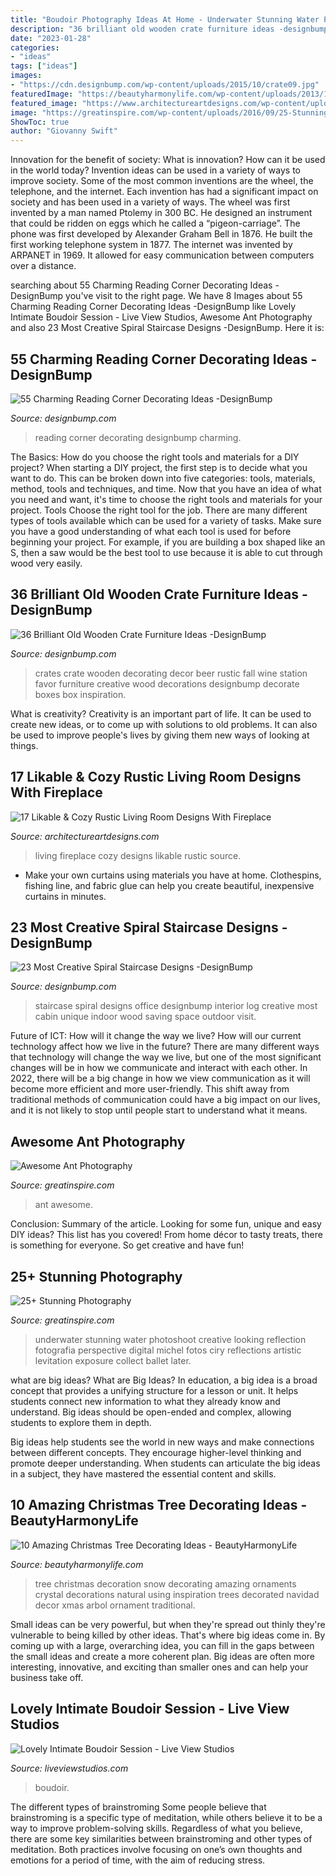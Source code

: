 ```yaml
---
title: "Boudoir Photography Ideas At Home - Underwater Stunning Water Photoshoot Creative Looking Reflection Fotografia Perspective Digital Michel Fotos Ciry Reflections Artistic Levitation Exposure Collect Ballet Later"
description: "36 brilliant old wooden crate furniture ideas -designbump"
date: "2023-01-28"
categories:
- "ideas"
tags: ["ideas"]
images:
- "https://cdn.designbump.com/wp-content/uploads/2015/10/crate09.jpg"
featuredImage: "https://beautyharmonylife.com/wp-content/uploads/2013/11/White-Christmas-Tree-Ornaments.jpg"
featured_image: "https://www.architectureartdesigns.com/wp-content/uploads/2014/12/358-630x454.jpg"
image: "https://greatinspire.com/wp-content/uploads/2016/09/25-Stunning-Photography-17.jpg"
ShowToc: true
author: "Giovanny Swift"
---
```



Innovation for the benefit of society: What is innovation? How can it be used in the world today?
Invention ideas can be used in a variety of ways to improve society. Some of the most common inventions are the wheel, the telephone, and the internet. Each invention has had a significant impact on society and has been used in a variety of ways. The wheel was first invented by a man named Ptolemy in 300 BC. He designed an instrument that could be ridden on eggs which he called a “pigeon-carriage”. The phone was first developed by Alexander Graham Bell in 1876. He built the first working telephone system in 1877. The internet was invented by ARPANET in 1969. It allowed for easy communication between computers over a distance.

	

		
searching about 55 Charming Reading Corner Decorating Ideas -DesignBump you've visit to the right page. We have 8 Images about 55 Charming Reading Corner Decorating Ideas -DesignBump like Lovely Intimate Boudoir Session - Live View Studios, Awesome Ant Photography and also 23 Most Creative Spiral Staircase Designs -DesignBump. Here it is:
		
    
## 55 Charming Reading Corner Decorating Ideas -DesignBump

<img loading=lazy src="https://cdn.designbump.com/wp-content/uploads/2015/11/reading-corner-nook09.jpg" onerror="this.onerror=null;this.src='https://tse2.mm.bing.net/th?id=OIP.4Ae_qFD_PhNIDTuw76pDRwHaLH&amp;pid=15.1';" alt="55 Charming Reading Corner Decorating Ideas -DesignBump">

_Source: designbump.com_

>reading corner decorating designbump charming. 

	

The Basics: How do you choose the right tools and materials for a DIY project?
When starting a DIY project, the first step is to decide what you want to do. This can be broken down into five categories: tools, materials, method, tools and techniques, and time. Now that you have an idea of what you need and want, it's time to choose the right tools and materials for your project.
Tools
Choose the right tool for the job. There are many different types of tools available which can be used for a variety of tasks. Make sure you have a good understanding of what each tool is used for before beginning your project. For example, if you are building a box shaped like an S, then a saw would be the best tool to use because it is able to cut through wood very easily.

    
## 36 Brilliant Old Wooden Crate Furniture Ideas -DesignBump

<img loading=lazy src="https://cdn.designbump.com/wp-content/uploads/2015/10/crate09.jpg" onerror="this.onerror=null;this.src='https://tse2.mm.bing.net/th?id=OIP.ywL7SreYT2_Rk7nFWorIXAHaLH&amp;pid=15.1';" alt="36 Brilliant Old Wooden Crate Furniture Ideas -DesignBump">

_Source: designbump.com_

>crates crate wooden decorating decor beer rustic fall wine station favor furniture creative wood decorations designbump decorate boxes box inspiration. 

	

What is creativity?
Creativity is an important part of life. It can be used to create new ideas, or to come up with solutions to old problems. It can also be used to improve people's lives by giving them new ways of looking at things.

    
## 17 Likable &amp; Cozy Rustic Living Room Designs With Fireplace

<img loading=lazy src="https://www.architectureartdesigns.com/wp-content/uploads/2014/12/358-630x454.jpg" onerror="this.onerror=null;this.src='https://tse1.mm.bing.net/th?id=OIP.NpzuQ2k66tt2gVa6hNiO-wHaFV&amp;pid=15.1';" alt="17 Likable &amp; Cozy Rustic Living Room Designs With Fireplace">

_Source: architectureartdesigns.com_

>living fireplace cozy designs likable rustic source. 

	

- Make your own curtains using materials you have at home. Clothespins, fishing line, and fabric glue can help you create beautiful, inexpensive curtains in minutes.

    
## 23 Most Creative Spiral Staircase Designs -DesignBump

<img loading=lazy src="https://cdn.designbump.com/wp-content/uploads/2015/11/Cool-Space-Saving-Staircase-Designs-5.jpg" onerror="this.onerror=null;this.src='https://tse1.mm.bing.net/th?id=OIP.HqvMp6YrKTvDGY4ZeWZNwwHaLE&amp;pid=15.1';" alt="23 Most Creative Spiral Staircase Designs -DesignBump">

_Source: designbump.com_

>staircase spiral designs office designbump interior log creative most cabin unique indoor wood saving space outdoor visit. 

	

Future of ICT: How will it change the way we live?
How will our current technology affect how we live in the future? 
There are many different ways that technology will change the way we live, but one of the most significant changes will be in how we communicate and interact with each other. In 2022, there will be a big change in how we view communication as it will become more efficient and more user-friendly. This shift away from traditional methods of communication could have a big impact on our lives, and it is not likely to stop until people start to understand what it means.

    
## Awesome Ant Photography

<img loading=lazy src="https://greatinspire.com/wp-content/uploads/2016/09/Awesome-Ant-Photography-14.jpg" onerror="this.onerror=null;this.src='https://tse3.mm.bing.net/th?id=OIP.xejfUHUFT6BtiUvg9geiBwHaKl&amp;pid=15.1';" alt="Awesome Ant Photography">

_Source: greatinspire.com_

>ant awesome. 

	

Conclusion: Summary of the article.
Looking for some fun, unique and easy DIY ideas? This list has you covered! From home décor to tasty treats, there is something for everyone. So get creative and have fun!

    
## 25+ Stunning Photography

<img loading=lazy src="https://greatinspire.com/wp-content/uploads/2016/09/25-Stunning-Photography-17.jpg" onerror="this.onerror=null;this.src='https://tse4.mm.bing.net/th?id=OIP.kBGp6FMUWAL4xiNwexO1JQHaKI&amp;pid=15.1';" alt="25+ Stunning Photography">

_Source: greatinspire.com_

>underwater stunning water photoshoot creative looking reflection fotografia perspective digital michel fotos ciry reflections artistic levitation exposure collect ballet later. 

	

what are big ideas?
What are Big Ideas?
In education, a big idea is a broad concept that provides a unifying structure for a lesson or unit. It helps students connect new information to what they already know and understand. Big ideas should be open-ended and complex, allowing students to explore them in depth.

Big ideas help students see the world in new ways and make connections between different concepts. They encourage higher-level thinking and promote deeper understanding. When students can articulate the big ideas in a subject, they have mastered the essential content and skills.

    
## 10 Amazing Christmas Tree Decorating Ideas - BeautyHarmonyLife

<img loading=lazy src="https://beautyharmonylife.com/wp-content/uploads/2013/11/White-Christmas-Tree-Ornaments.jpg" onerror="this.onerror=null;this.src='https://tse1.mm.bing.net/th?id=OIP.4xflM8bcDAsBigFrIqPCXQHaLH&amp;pid=15.1';" alt="10 Amazing Christmas Tree Decorating Ideas - BeautyHarmonyLife">

_Source: beautyharmonylife.com_

>tree christmas decoration snow decorating amazing ornaments crystal decorations natural using inspiration trees decorated navidad decor xmas arbol ornament traditional. 

	

Small ideas can be very powerful, but when they're spread out thinly they're vulnerable to being killed by other ideas. That's where big ideas come in. By coming up with a large, overarching idea, you can fill in the gaps between the small ideas and create a more coherent plan. Big ideas are often more interesting, innovative, and exciting than smaller ones and can help your business take off.

    
## Lovely Intimate Boudoir Session - Live View Studios

<img loading=lazy src="http://www.liveviewstudios.com/wp-content/uploads/2017/07/Intimate-Boudoir-Session_0021-678x904.jpg" onerror="this.onerror=null;this.src='https://tse1.mm.bing.net/th?id=OIP.QizzMsPuTB9FHcl5Xw9tCwHaJ4&amp;pid=15.1';" alt="Lovely Intimate Boudoir Session - Live View Studios">

_Source: liveviewstudios.com_

>boudoir. 

	

The different types of brainstroming
Some people believe that brainstroming is a specific type of meditation, while others believe it to be a way to improve problem-solving skills. Regardless of what you believe, there are some key similarities between brainstroming and other types of meditation. Both practices involve focusing on one’s own thoughts and emotions for a period of time, with the aim of reducing stress.

